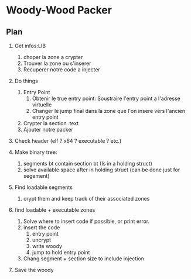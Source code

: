 # Woody-Wood Packer

## Plan

1. Get infos:LIB
   1. choper la zone a crypter
   2. Trouver la zone ou s'inserer
   3. Recuperer notre code a injecter
2. Do things
    1. Entry Point
       1. Obtenir le true entry point: Soustraire l'entry point a l'adresse virtuelle
       2. Changer le jump final dans la zone que l'on insere vers l'ancien entry point
    2. Crypter la section .text
    3. Ajouter notre packer

1. Check header (elf ? x64 ? executable ? etc.)
2. Make binary tree:
   1. segments bt contain section bt (Is in a holding struct)
   2. solve available space after in holding struct (can be done just for segement)
3. Find loadable segments
   1. crypt them and keep track of their associated zones
4. find loadable + executable zones
   1. Solve where to insert code  if possible, or print error.
   2. insert the code
      1. entry point
      2. uncrypt
      3. write woody
      4. jump to hold entry point
   3. Chang segment + section size to include injection
5. Save the woody